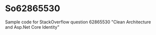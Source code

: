 # So62865530
Sample code for StackOverflow question 62865530
"Clean Architecture and Asp.Net Core Identity"
